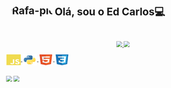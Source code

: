 # <img align="left" alt="Rafa-pic" height="120" style="border-radius:50px;" src="https://cdn.discordapp.com/attachments/905166463705448482/986608730030374952/picasion.com_d6028dc31db44d30b27a51113b18ff50.gif"> Olá, sou o Ed Carlos💻
<br>
<br>
<div align="center">
  <a href="https://github.com/EdCarlosNunes">
  <img height="150em" src="https://github-readme-stats.vercel.app/api?username=EdCarlosNunes&show_icons=true&theme=aura&include_all_commits=true&count_private=true"/>
  <img height="150em" src="https://github-readme-stats.vercel.app/api/top-langs/?username=EdCarlosNunes&layout=compact&langs_count=7&theme=aura"/>
</div>
<div style="display: inline_block"><br>
  <img align="center" alt="Rafa-Js" height="30" width="40" src="https://raw.githubusercontent.com/devicons/devicon/master/icons/javascript/javascript-plain.svg">
    <img align="center" alt="Rafa-Python" height="30" width="40" src="https://raw.githubusercontent.com/devicons/devicon/master/icons/python/python-original.svg">
  <img align="center" alt="Rafa-HTML" height="30" width="40" src="https://raw.githubusercontent.com/devicons/devicon/master/icons/html5/html5-original.svg">
  <img align="center" alt="Rafa-CSS" height="30" width="40" src="https://raw.githubusercontent.com/devicons/devicon/master/icons/css3/css3-original.svg">
</div>
  
  ##

 
<div> 
  <a href="https://www.linkedin.com/in/ed-carlos-nunes-almeida-418767125/" target="_blank"><img src="https://img.shields.io/badge/-LinkedIn-%230077B5?style=for-the-badge&logo=linkedin&logoColor=white" target="_blank"></a> 
  <a href="Ed.carlos.git@gmail.com" target="_blank"><img src="https://img.shields.io/badge/Gmail-D14836?style=for-the-badge&logo=gmail&logoColor=white" target="_blank"></a> 
 
</div>
